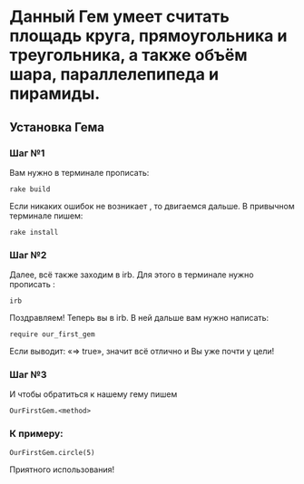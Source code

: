 # Данный Гем умеет считать площадь круга, прямоугольника и треугольника, а также объём шара, параллелепипеда и пирамиды.

## Установка Гема

### Шаг №1
Вам нужно в терминале прописать:

```
rake build
```

Если никаких ошибок не возникает , то двигаемся дальше. В привычном терминале пишем: 
```
rake install
```

### Шаг №2
Далее, всё также заходим  в irb. Для этого в терминале нужно прописать :

```
irb
```

Поздравляем! Теперь вы в irb. В ней дальше вам нужно написать:

```
require our_first_gem
```
  
Если выводит: «=> true», значит всё отлично и Вы уже почти у цели!

### Шаг №3
И чтобы обратиться к нашему гему пишем 

```
OurFirstGem.<method>
```

### К примеру:

```
OurFirstGem.circle(5)
```

Приятного использования!
